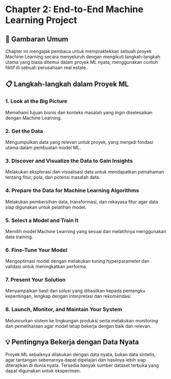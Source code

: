 
# Chapter 2: End-to-End Machine Learning Project

## 🎯 Gambaran Umum

Chapter ini mengajak pembaca untuk mempraktekkan sebuah proyek Machine Learning secara menyeluruh dengan mengikuti langkah-langkah utama yang biasa ditemui dalam proyek ML nyata, menggunakan contoh fiktif di sebuah perusahaan real estate.

## 📋 Langkah-langkah dalam Proyek ML

### 1. **Look at the Big Picture**
Memahami tujuan bisnis dan konteks masalah yang ingin diselesaikan dengan Machine Learning.

### 2. **Get the Data**
Mengumpulkan data yang relevan untuk proyek, yang menjadi fondasi utama dalam pembuatan model ML.

### 3. **Discover and Visualize the Data to Gain Insights**
Melakukan eksplorasi dan visualisasi data untuk mendapatkan pemahaman tentang fitur, pola, dan potensi masalah data.

### 4. **Prepare the Data for Machine Learning Algorithms**
Melakukan pembersihan data, transformasi, dan rekayasa fitur agar data siap digunakan untuk pelatihan model.

### 5. **Select a Model and Train It**
Memilih model Machine Learning yang sesuai dan melatihnya menggunakan data training.

### 6. **Fine-Tune Your Model**
Mengoptimasi model dengan melakukan tuning hyperparameter dan validasi untuk meningkatkan performa.

### 7. **Present Your Solution**
Menyampaikan hasil dan solusi yang dihasilkan kepada pemangku kepentingan, lengkap dengan interpretasi dan rekomendasi.

### 8. **Launch, Monitor, and Maintain Your System**
Meluncurkan sistem ke lingkungan produksi serta melakukan monitoring dan pemeliharaan agar model tetap bekerja dengan baik dan relevan.

## 💡 Pentingnya Bekerja dengan Data Nyata

Proyek ML sebaiknya dilakukan dengan data nyata, bukan data sintetis, agar tantangan sebenarnya dapat dipelajari dan hasilnya lebih siap diterapkan di dunia nyata. Tersedia banyak sumber dataset terbuka yang dapat digunakan untuk eksperimen.
